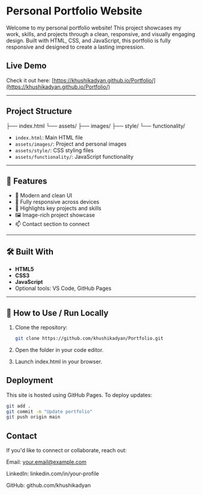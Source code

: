#  Personal Portfolio Website

Welcome to my personal portfolio website! This project showcases my work, skills, and projects through a clean, responsive, and visually engaging design. Built with HTML, CSS, and JavaScript, this portfolio is fully responsive and designed to create a lasting impression.

##  Live Demo

Check it out here: [https://khushikadyan.github.io/Portfolio/](https://khushikadyan.github.io/Portfolio/)

---

##  Project Structure

├── index.html
└── assets/
├── images/
├── style/
└── functionality/


- `index.html`: Main HTML file
- `assets/images/`: Project and personal images
- `assets/style/`: CSS styling files
- `assets/functionality/`: JavaScript functionality

---

## 🚀 Features

- 🎨 Modern and clean UI
- 📱 Fully responsive across devices
- 🧠 Highlights key projects and skills
- 🖼️ Image-rich project showcase
- 📫 Contact section to connect

---

## 🛠️ Built With

- **HTML5**
- **CSS3**
- **JavaScript**
- Optional tools: VS Code, GitHub Pages

---

## 📌 How to Use / Run Locally

1. Clone the repository:
   ```bash
   git clone https://github.com/khushikadyan/Portfolio.git
   ```
2. Open the folder in your code editor.

3. Launch index.html in your browser.

## Deployment
This site is hosted using GitHub Pages.
To deploy updates:

```bash
git add .
git commit -m "Update portfolio"
git push origin main
```
## Contact
If you'd like to connect or collaborate, reach out:

Email: your.email@example.com

LinkedIn: linkedin.com/in/your-profile

GitHub: github.com/khushikadyan
